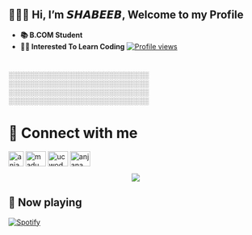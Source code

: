 ## 🙋🏼‍♂️ Hi, I’m 𝙎𝙃𝘼𝘽𝙀𝙀𝘽, Welcome to my Profile
- **📚 B.COM Student**
- **🧑‍💻 Interested To Learn Coding**
 [![Profile views](https://komarev.com/ghpvc/?username=shabeebmdx&label=Profile%50Views&color=blue)](https://github.com/shabeebMdX)

#
░░░░░░░░░░░░░░░░░░░░░░░░░░░░
░░░░░░░░░░░░░░░░░░░░░░░░░░░░
░░░░░░░░░░░░░░░░░░░░░░░░░░░░
░░░░░░░░░░░░░░░░░░░░░░░░░░░░

# 🔗 Connect with me
<!-- png icons from https://iconscout.com/ -->
<a href="https://telegram.me/shabeebyxx" target="blank"><img align="center" src="https://telegra.ph/file/26d2289b53f2b5f183a49.png" alt="anjana.madu" height="30" width="30" /></a>
<a href="https://instagram.com/shabeebyxx" target="blank"><img align="center" src="https://raw.githubusercontent.com/rahuldkjain/github-profile-readme-generator/master/src/images/icons/Social/instagram.svg" alt="madu_anjana" height="30" width="40" /></a>
<a href="https://www.youtube.com/channel/" target="blank"><img align="center" src="https://raw.githubusercontent.com/rahuldkjain/github-profile-readme-generator/master/src/images/icons/Social/youtube.svg" alt="ucwodpetjnainvid2ussr7va" height="30" width="40" /></a>
<a href="https://fb.com/" target="blank"><img align="center" src="https://raw.githubusercontent.com/rahuldkjain/github-profile-readme-generator/master/src/images/icons/Social/facebook.svg" alt="anjana.madu.54" height="30" width="40" /></a>

<p align="center">
<img src="https://github-readme-stats.vercel.app/api?username=shabeebmdx&theme=highcontrast" align="center">
</p>

## 🎵 Now playing
[![Spotify](https://novatorem.vercel.app/api/spotify)](https://spotify.com/)
